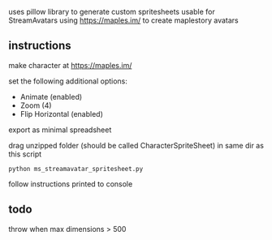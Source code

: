 uses pillow library to generate custom spritesheets usable for StreamAvatars using https://maples.im/ to create maplestory avatars

## instructions
make character at https://maples.im/

set the following additional options:
- Animate (enabled)
- Zoom (4)
- Flip Horizontal (enabled)

export as minimal spreadsheet

drag unzipped folder (should be called CharacterSpriteSheet) in same dir as this script

`python ms_streamavatar_spritesheet.py`

follow instructions printed to console

## todo

throw when max dimensions > 500
